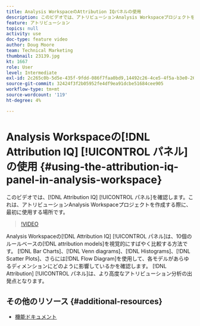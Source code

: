 ```yaml
---
title: Analysis WorkspaceのAttribution IQパネルの使用
description: このビデオでは、アトリビューションAnalysis Workspaceプロジェクトを構築する際に、最初に役立つAttribution IQパネルを確認できます。
feature: アトリビューション
topics: null
activity: use
doc-type: feature video
author: Doug Moore
team: Technical Marketing
thumbnail: 23139.jpg
kt: 1667
role: User
level: Intermediate
exl-id: 2c265c0b-5d5e-435f-9fdd-086f7faa0bd9,14492c26-4ce5-4f5a-b3e0-2605f59cfca9,14492c26-4ce5-4f5a-b3e0-2605f59cfca9,2c265c0b-5d5e-435f-9fdd-086f7faa0bd9
source-git-commit: 32424f3f2b05952fe4df9ea91dcbe51684cee905
workflow-type: tm+mt
source-wordcount: '119'
ht-degree: 4%

---
```


# Analysis Workspaceの[!DNL Attribution IQ] [!UICONTROL パネル]の使用 {#using-the-attribution-iq-panel-in-analysis-workspace}

このビデオでは、[!DNL Attribution IQ] [!UICONTROL パネル]を確認します。これは、アトリビューションAnalysis Workspaceプロジェクトを作成する際に、最初に使用する場所です。

>[!VIDEO](https://video.tv.adobe.com/v/23139/?quality=12)

Analysis Workspaceの[!DNL Attribution IQ] [!UICONTROL パネル]は、10個のルールベースの[!DNL attribution models]を視覚的にすばやく比較する方法です。 [!DNL Bar Charts]、[!DNL Venn diagrams]、[!DNL Histograms]、[!DNL Scatter Plots]、さらには[!DNL Flow Diagram]を使用して、各モデルがあらゆるディメンションにどのように影響しているかを確認します。 [!DNL Attribution] [!UICONTROL パネル]は、より高度なアトリビューション分析の出発点となります。

## その他のリソース {#additional-resources}

* [機能ドキュメント](https://marketing.adobe.com/resources/help/en_US/analytics/analysis-workspace/use_attribution_iq.html)
